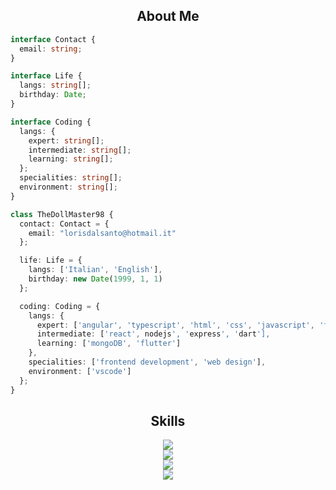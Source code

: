 <!-- <p align="center">
    <img alt="" src=https://img.shields.io/github/stars/xtekky?style=for-the-badge&?affiliations=OWNER%2CCOLLABORATOR />
    <img alt="" src=https://komarev.com/ghpvc/?username=xtekky&style=for-the-badge />
</p> -->


<h2 align="center">About Me </h2>

```typescript
interface Contact {
  email: string;
}

interface Life {
  langs: string[];
  birthday: Date;
}

interface Coding {
  langs: {
    expert: string[];
    intermediate: string[];
    learning: string[];
  };
  specialities: string[];
  environment: string[];
}

class TheDollMaster98 {
  contact: Contact = {
    email: "lorisdalsanto@hotmail.it"
  };

  life: Life = {
    langs: ['Italian', 'English'],
    birthday: new Date(1999, 1, 1)
  };

  coding: Coding = {
    langs: {
      expert: ['angular', 'typescript', 'html', 'css', 'javascript', 'firebase'],
      intermediate: ['react', nodejs', 'express', 'dart'],
      learning: ['mongoDB', 'flutter']
    },
    specialities: ['frontend development', 'web design'],
    environment: ['vscode']
  };
}

```
<h2 align="center">Skills </h2>

<p align="center">
	<a href="https://skillicons.dev">
	    <img src="https://skillicons.dev/icons?i=js,ts,html,css,angular,react,bootstrap" />
		<br/>
	    <img src="https://skillicons.dev/icons?i=nodejs,express,mongodb,firebase,heroku" />
		  <br/>
	    <img src="https://skillicons.dev/icons?i=dart,flutter" />
		<br/>
	    <img src="https://skillicons.dev/icons?i=vscode,androidstudio" />
	  </a>
</p>


